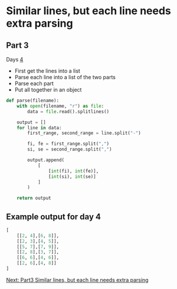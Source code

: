 # Similar lines, but each line needs extra parsing

## Part 3

Days [4](https://adventofcode.com/2022/day/4/input)

- First get the lines into a list
- Parse each line into a list of the two parts
- Parse each part
- Put all together in an object

```python
def parse(filename):
    with open(filename, "r") as file:
        data = file.read().splitlines()

    output = []
    for line in data:
        first_range, second_range = line.split("-")

        fi, fe = first_range.split(",")
        si, se = second_range.split(",")

        output.append(
            [
                [int(fi), int(fe)],
                [int(si), int(se)]
            ]
        )

    return output
```

## Example output for day 4

```python
[
    [[2, 4],[6, 8]],
    [[2, 3],[4, 5]],
    [[5, 7],[7, 9]],
    [[2, 8],[3, 7]],
    [[6, 6],[4, 6]],
    [[2, 6],[4, 8]]
]
```

[Next: Part3 Similar lines, but each line needs extra parsing](./11.extra_parsing4.md)
